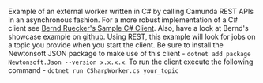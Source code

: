 Example of an external worker written in C# by calling Camunda REST APIs in an asynchronous fashion. For a more robust implementation of a C# client see <a href="https://www.nuget.org/packages/BerndRuecker.Sample.CamundaClient/" target="_blank">Bernd Ruecker's Sample C# Client</a>. Also, have a look at Bernd's showcase example on <a href="https://github.com/berndruecker/camunda-csharp-showcase" target="_blank">github</a>. Using REST, this example will look for jobs on a topic you provide when you start the client. Be sure to install the Newtonsoft JSON package to make use of this client - `dotnet add package Newtonsoft.Json --version x.x.x.x`. To run the client execute the following command - `dotnet run CSharpWorker.cs your_topic`

